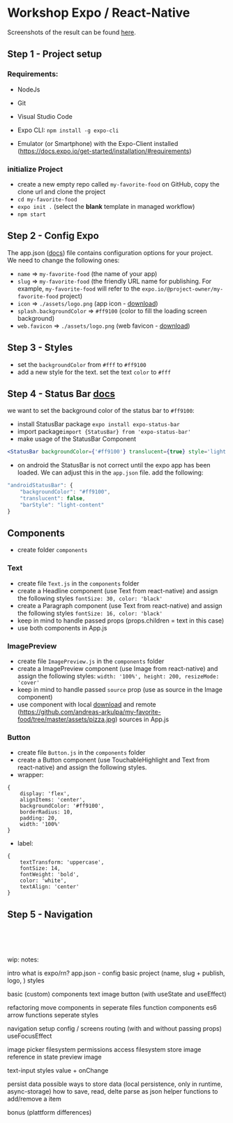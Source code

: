 # Workshop Expo / React-Native

Screenshots of the result can be found [here](https://github.com/andreas-arkulpa/my-favorite-food/tree/master/screenshots).

## Step 1 - Project setup

### Requirements:

- NodeJs
- Git
- Visual Studio Code
- Expo CLI: `npm install -g expo-cli`

- Emulator (or Smartphone) with the Expo-Client installed (https://docs.expo.io/get-started/installation/#requirements)

### initialize Project

- create a new empty repo called `my-favorite-food` on GitHub, copy the clone url and clone the project
- `cd my-favorite-food`
- `expo init .` (select the <b>blank</b> template in managed workflow)
- `npm start`

## Step 2 - Config Expo

The app.json ([docs](https://docs.expo.io/versions/v39.0.0/config/app/)) file contains configuration options for your project.<br/>
We need to change the following ones:

- `name` => `my-favorite-food` (the name of your app)
- `slug` => `my-favorite-food` (the friendly URL name for publishing. For example, `my-favorite-food` will refer to the `expo.io/@project-owner/my-favorite-food` project)
- `icon` => `./assets/logo.png` (app icon - [download](https://github.com/andreas-arkulpa/my-favorite-food/tree/master/assets/logo.png))
- `splash.backgroundColor` => `#ff9100` (color to fill the loading screen background)
- `web.favicon` => `./assets/logo.png` (web favicon - [download](https://github.com/andreas-arkulpa/my-favorite-food/tree/master/assets/logo.png))

## Step 3 - Styles

- set the `backgroundColor` from `#fff` to `#ff9100`
- add a new style for the text. set the text `color` to `#fff`

## Step 4 - Status Bar [docs](https://docs.expo.io/versions/v39.0.0/sdk/status-bar/)

we want to set the background color of the status bar to `#ff9100`:

- install StatusBar package `expo install expo-status-bar`
- import package`import {StatusBar} from 'expo-status-bar'`
- make usage of the StatusBar Component

```jsx
<StatusBar backgroundColor={'#ff9100'} translucent={true} style='light' />
```

- on android the StatusBar is not correct until the expo app has been loaded. We can adjust this in the `app.json` file. add the following:

```javascript
"androidStatusBar": {
    "backgroundColor": "#ff9100",
    "translucent": false,
    "barStyle": "light-content"
}
```

## Components

- create folder `components`

### Text

- create file `Text.js` in the `components` folder
- create a Headline component (use Text from react-native) and assign the following styles `fontSize: 30, color: 'black'`
- create a Paragraph component (use Text from react-native) and assign the following styles `fontSize: 16, color: 'black'`
- keep in mind to handle passed props (props.children = text in this case)
- use both components in App.js

### ImagePreview

- create file `ImagePreview.js` in the `components` folder
- create a ImagePreview component (use Image from react-native) and assign the following styles: `width: '100%', height: 200, resizeMode: 'cover'`
- keep in mind to handle passed `source` prop (use as source in the Image component)
- use component with local [download](https://github.com/andreas-arkulpa/my-favorite-food/tree/master/assets/pizza.jpg) and remote (https://github.com/andreas-arkulpa/my-favorite-food/tree/master/assets/pizza.jpg) sources in App.js

### Button

- create file `Button.js` in the `components` folder
- create a Button component (use TouchableHighlight and Text from react-native) and assign the following styles.
- wrapper:

```
{
    display: 'flex',
    alignItems: 'center',
    backgroundColor: '#ff9100',
    borderRadius: 10,
    padding: 20,
    width: '100%'
}
```

- label:

```
{
    textTransform: 'uppercase',
    fontSize: 14,
    fontWeight: 'bold',
    color: 'white',
    textAlign: 'center'
}
```

## Step 5 - Navigation

<br/>
<br/>
<br/>

wip: notes:

intro
what is expo/rn?
app.json - config basic project (name, slug + publish, logo, )
styles

basic (custom) components
text
image
button (with useState and useEffect)

refactoring
move components in seperate files
function components
es6 arrow functions
seperate styles

navigation
setup
config / screens
routing (with and without passing props)
useFocusEffect

image picker
filesystem permissions
access filesystem
store image reference in state
preview image

text-input
styles
value + onChange

persist data
possible ways to store data (local persistence, only in runtime, async-storage)
how to save, read, delte
parse as json
helper functions to add/remove a item

bonus (plattform differences)
